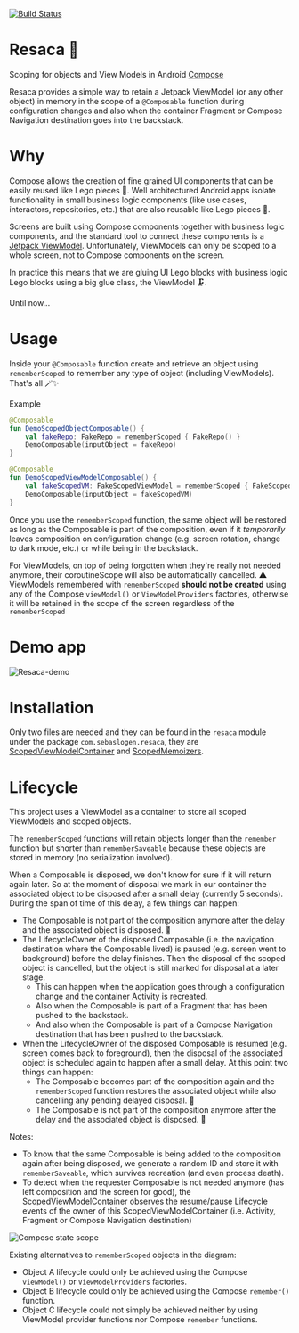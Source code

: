 [![Build Status](https://travis-ci.org/sebaslogen/resaca.svg?branch=master)](https://travis-ci.org/sebaslogen/resaca)

# Resaca 🍹
Scoping for objects and View Models in Android [Compose](https://developer.android.com/jetpack/compose)

Resaca provides a simple way to retain a Jetpack ViewModel (or any other object) in memory in the scope of a `@Composable` function during configuration changes and also when the container Fragment or Compose Navigation destination goes into the backstack.

# Why
Compose allows the creation of fine grained UI components that can be easily reused like Lego pieces 🧱. Well architectured Android apps isolate functionality in small business logic components (like use cases, interactors, repositories, etc.) that are also reusable like Lego pieces 🧱.

Screens are built using Compose components together with business logic components, and the standard tool to connect these components is a [Jetpack ViewModel](https://developer.android.com/topic/libraries/architecture/viewmodel). Unfortunately, ViewModels can only be scoped to a whole screen, not to Compose components on the screen.

In practice this means that we are gluing UI Lego blocks with business logic Lego blocks using a big glue class, the ViewModel 🗜.

Until now...

# Usage 
Inside your `@Composable` function create and retrieve an object using `rememberScoped` to remember any type of object (including ViewModels).
That's all 🪄✨

Example
```kotlin
@Composable
fun DemoScopedObjectComposable() {
    val fakeRepo: FakeRepo = rememberScoped { FakeRepo() }
    DemoComposable(inputObject = fakeRepo)
}

@Composable
fun DemoScopedViewModelComposable() {
    val fakeScopedVM: FakeScopedViewModel = rememberScoped { FakeScopedViewModel() }
    DemoComposable(inputObject = fakeScopedVM)
}
```

Once you use the `rememberScoped` function, the same object will be restored as long as the Composable is part of the composition, even if it _temporarily_ leaves composition on configuration change (e.g. screen rotation, change to dark mode, etc.) or while being in the backstack.

For ViewModels, on top of being forgotten when they're really not needed anymore, their coroutineScope will also be automatically cancelled.
⚠️ ViewModels remembered with `rememberScoped` **should not be created** using any of the Compose `viewModel()` or `ViewModelProviders` factories, otherwise it will be retained in the scope of the screen regardless of the `rememberScoped`

# Demo app

![Resaca-demo](https://user-images.githubusercontent.com/1936647/144597718-db7e8901-a726-4871-abf8-7fc53333a90e.gif)

# Installation
Only two files are needed and they can be found in the `resaca` module under the package `com.sebaslogen.resaca`, they are [ScopedViewModelContainer](https://github.com/sebaslogen/resaca/blob/main/ResacaApp/resaca/src/main/java/com/sebaslogen/resaca/ScopedViewModelContainer.kt) and [ScopedMemoizers](https://github.com/sebaslogen/resaca/blob/main/ResacaApp/resaca/src/main/java/com/sebaslogen/resaca/compose/ScopedMemoizers.kt).

# Lifecycle
This project uses a ViewModel as a container to store all scoped ViewModels and scoped objects.

The `rememberScoped` functions will retain objects longer than the `remember` function but shorter than `rememberSaveable` because these objects are stored in memory (no serialization involved).

When a Composable is disposed, we don't know for sure if it will return again later. So at the moment of disposal we mark in our container the associated object to be disposed after a small delay (currently 5 seconds). During the span of time of this delay, a few things can happen:
- The Composable is not part of the composition anymore after the delay and the associated object is disposed. 🚮
- The LifecycleOwner of the disposed Composable (i.e. the navigation destination where the Composable lived) is paused (e.g. screen went to background) before the delay finishes. Then the disposal of the scoped object is cancelled, but the object is still marked for disposal at a later stage.
  - This can happen when the application goes through a configuration change and the container Activity is recreated.
  - Also when the Composable is part of a Fragment that has been pushed to the backstack.
  - And also when the Composable is part of a Compose Navigation destination that has been pushed to the backstack.
- When the LifecycleOwner of the disposed Composable is resumed (e.g. screen comes back to foreground), then the disposal of the associated object is scheduled again to happen after a small delay. At this point two things can happen:
  - The Composable becomes part of the composition again and the `rememberScoped` function restores the associated object while also cancelling any pending delayed disposal. 🎉
  - The Composable is not part of the composition anymore after the delay and the associated object is disposed. 🚮

Notes:
- To know that the same Composable is being added to the composition again after being disposed, we generate a random ID and store it with `rememberSaveable`, which survives recreation (and even process death).
- To detect when the requester Composable is not needed anymore (has left composition and the screen for good), the ScopedViewModelContainer observes the resume/pause Lifecycle events of the owner of this ScopedViewModelContainer (i.e. Activity, Fragment or Compose Navigation destination)


![Compose state scope](https://user-images.githubusercontent.com/1936647/144682707-dd06e2ee-5542-400b-9a8d-cb27fb7c28e8.png)

Existing alternatives to `rememberScoped` objects in the diagram:
- Object A lifecycle could only be achieved using the Compose `viewModel()` or `ViewModelProviders` factories.
- Object B lifecycle could only be achieved using the Compose `remember()` function.
- Object C lifecycle could not simply be achieved neither by using ViewModel provider functions nor Compose `remember` functions.
